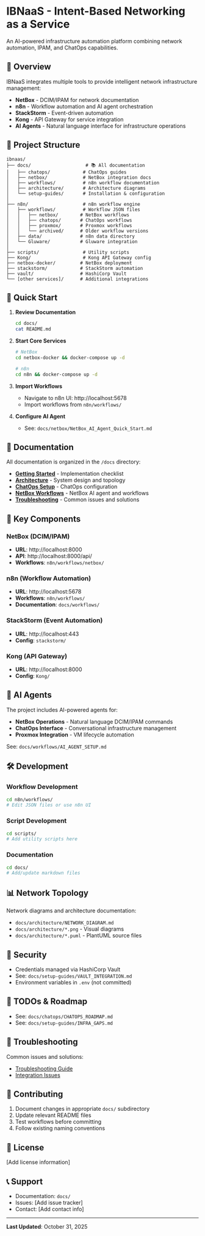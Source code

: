# IBNaaS - Intent-Based Networking as a Service

An AI-powered infrastructure automation platform combining network automation, IPAM, and ChatOps capabilities.

## 🎯 Overview

IBNaaS integrates multiple tools to provide intelligent network infrastructure management:
- **NetBox** - DCIM/IPAM for network documentation
- **n8n** - Workflow automation and AI agent orchestration
- **StackStorm** - Event-driven automation
- **Kong** - API Gateway for service integration
- **AI Agents** - Natural language interface for infrastructure operations

## 📁 Project Structure

```
ibnaas/
├── docs/                    # 📚 All documentation
│   ├── chatops/            # ChatOps guides
│   ├── netbox/             # NetBox integration docs
│   ├── workflows/          # n8n workflow documentation
│   ├── architecture/       # Architecture diagrams
│   └── setup-guides/       # Installation & configuration
│
├── n8n/                    # n8n workflow engine
│   ├── workflows/          # Workflow JSON files
│   │   ├── netbox/        # NetBox workflows
│   │   ├── chatops/       # ChatOps workflows
│   │   ├── proxmox/       # Proxmox workflows
│   │   └── archived/      # Older workflow versions
│   ├── data/              # n8n data directory
│   └── Gluware/           # Gluware integration
│
├── scripts/                # Utility scripts
├── Kong/                   # Kong API Gateway config
├── netbox-docker/         # NetBox deployment
├── stackstorm/            # StackStorm automation
├── vault/                 # HashiCorp Vault
└── [other services]/      # Additional integrations

```

## 🚀 Quick Start

1. **Review Documentation**
   ```bash
   cd docs/
   cat README.md
   ```

2. **Start Core Services**
   ```bash
   # NetBox
   cd netbox-docker && docker-compose up -d
   
   # n8n
   cd n8n && docker-compose up -d
   ```

3. **Import Workflows**
   - Navigate to n8n UI: http://localhost:5678
   - Import workflows from `n8n/workflows/`

4. **Configure AI Agent**
   - See: `docs/netbox/NetBox_AI_Agent_Quick_Start.md`

## 📖 Documentation

All documentation is organized in the `/docs` directory:

- **[Getting Started](docs/setup-guides/POC_CHECKLIST.md)** - Implementation checklist
- **[Architecture](docs/architecture/POC_ARCHITECTURE.md)** - System design and topology
- **[ChatOps Setup](docs/chatops/CHATOPS_README.md)** - ChatOps configuration
- **[NetBox Workflows](docs/netbox/README.md)** - NetBox AI agent and workflows
- **[Troubleshooting](docs/setup-guides/TROUBLESHOOTING_TOOLS.md)** - Common issues and solutions

## 🔧 Key Components

### NetBox (DCIM/IPAM)
- **URL**: http://localhost:8000
- **API**: http://localhost:8000/api/
- **Workflows**: `n8n/workflows/netbox/`

### n8n (Workflow Automation)
- **URL**: http://localhost:5678
- **Workflows**: `n8n/workflows/`
- **Documentation**: `docs/workflows/`

### StackStorm (Event Automation)
- **URL**: http://localhost:443
- **Config**: `stackstorm/`

### Kong (API Gateway)
- **URL**: http://localhost:8000
- **Config**: `Kong/`

## 🤖 AI Agents

The project includes AI-powered agents for:
- **NetBox Operations** - Natural language DCIM/IPAM commands
- **ChatOps Interface** - Conversational infrastructure management
- **Proxmox Integration** - VM lifecycle automation

See: `docs/workflows/AI_AGENT_SETUP.md`

## 🛠️ Development

### Workflow Development
```bash
cd n8n/workflows/
# Edit JSON files or use n8n UI
```

### Script Development
```bash
cd scripts/
# Add utility scripts here
```

### Documentation
```bash
cd docs/
# Add/update markdown files
```

## 📊 Network Topology

Network diagrams and architecture documentation:
- `docs/architecture/NETWORK_DIAGRAM.md`
- `docs/architecture/*.png` - Visual diagrams
- `docs/architecture/*.puml` - PlantUML source files

## 🔐 Security

- Credentials managed via HashiCorp Vault
- See: `docs/setup-guides/VAULT_INTEGRATION.md`
- Environment variables in `.env` (not committed)

## 📝 TODOs & Roadmap

- See: `docs/chatops/CHATOPS_ROADMAP.md`
- See: `docs/setup-guides/INFRA_GAPS.md`

## 🐛 Troubleshooting

Common issues and solutions:
- [Troubleshooting Guide](docs/setup-guides/TROUBLESHOOTING_TOOLS.md)
- [Integration Issues](docs/setup-guides/INTEGRATIONS.md)

## 🤝 Contributing

1. Document changes in appropriate `docs/` subdirectory
2. Update relevant README files
3. Test workflows before committing
4. Follow existing naming conventions

## 📄 License

[Add license information]

## 📞 Support

- Documentation: `docs/`
- Issues: [Add issue tracker]
- Contact: [Add contact info]

---

**Last Updated**: October 31, 2025
